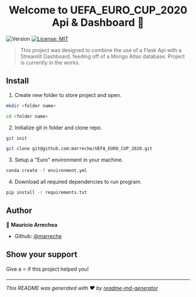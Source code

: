 <h1 align="center">Welcome to UEFA_EURO_CUP_2020 Api & Dashboard 👋</h1>
<p>
  <img alt="Version" src="https://img.shields.io/badge/version-1.0.0-blue.svg?cacheSeconds=2592000" />
  <a href="#" target="_blank">
    <img alt="License: MIT" src="https://img.shields.io/badge/License-MIT-yellow.svg" />
  </a>
</p>

> This project was designed to combine the use of a Flask Api with a Streamlit Dashboard, feeding off of a Mongo Atlas database. Project is currently in the works.

## Install

1. Create new folder to store project and open.
```sh
mkdir <folder name>
```
```sh
cd <folder name>
```
2. Initialize git in folder and clone repo.
```sh
git init 
```
```sh
git clone git@github.com:marreche/UEFA_EURO_CUP_2020.git
```
3. Setup a "Euro" environment in your machine.
```sh
conda create -f environment.yml
```
4. Download all required dependencies to run program.
```sh
pip install -r requirements.txt 
```

## Author

👤 **Mauricio Arrechea**

* Github: [@marreche](https://github.com/marreche)

## Show your support

Give a ⭐️ if this project helped you!

***
_This README was generated with ❤️ by [readme-md-generator](https://github.com/kefranabg/readme-md-generator)_

